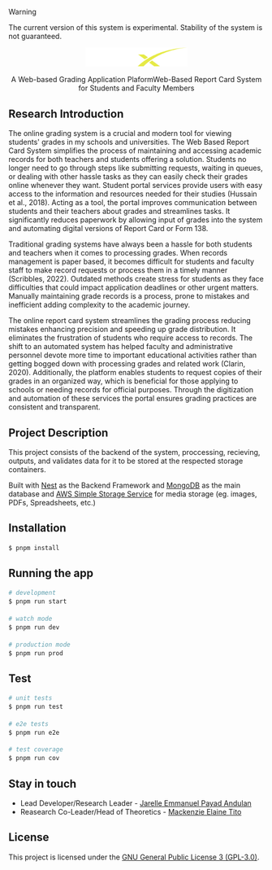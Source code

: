 > [!WARNING]
> The current version of this system is experimental.
> Stability of the system is not guaranteed.
<p align="center">
  <img src="docs/images/Logo.svg" width="200" alt="Nest Logo" />
</p>
<p align="center">
A Web-based Grading Application PlaformWeb-Based Report Card System for Students and Faculty Members
</p>

## Research Introduction
The online grading system is a crucial and modern tool for viewing students' grades in my schools and universities. The Web Based Report Card System simplifies the process of maintaining and accessing academic records for both teachers and students offering a solution. Students no longer need to go through steps like submitting requests, waiting in queues, or dealing with other hassle tasks as they can easily check their grades online whenever they want. Student portal services provide users with easy access to the information and resources needed for their studies (Hussain et al., 2018). Acting as a tool, the portal improves communication between students and their teachers about grades and streamlines tasks. It significantly reduces paperwork by allowing input of grades into the system and automating digital versions of Report Card or Form 138.

Traditional grading systems have always been a hassle for both students and teachers when it comes to processing grades. When records management is paper based, it becomes difficult for students and faculty staff to make record requests or process them in a timely manner (Scribbles, 2022). Outdated methods create stress for students as they face difficulties that could impact application deadlines or other urgent matters. Manually maintaining grade records is a process, prone to mistakes and inefficient adding complexity to the academic journey.

The online report card system streamlines the grading process reducing mistakes enhancing precision and speeding up grade distribution. It eliminates the frustration of students who require access to records. The shift to an automated system has helped faculty and administrative personnel devote more time to important educational activities rather than getting bogged down with processing grades and related work (Clarin, 2020). Additionally, the platform enables students to request copies of their grades in an organized way, which is beneficial for those applying to schools or needing records for official purposes. Through the digitization and automation of these services the portal ensures grading practices are consistent and transparent.

## Project Description
This project consists of the backend of the system, proccessing, recieving, outputs, and validates data for it to be stored at the respected storage containers.

Built with [Nest](https://github.com/nestjs/nest) as the Backend Framework and [MongoDB](https://mongodb.com) as the main database and [AWS Simple Storage Service](https://aws.amazon.com/s3/) for media storage (eg. images, PDFs, Spreadsheets, etc.)

## Installation

```bash
$ pnpm install
```

## Running the app

```bash
# development
$ pnpm run start

# watch mode
$ pnpm run dev

# production mode
$ pnpm run prod
```

## Test

```bash
# unit tests
$ pnpm run test

# e2e tests
$ pnpm run e2e

# test coverage
$ pnpm run cov
```

## Stay in touch

- Lead Developer/Research Leader - [Jarelle Emmanuel Payad Andulan](mailto:jarelle.andulan@olivarezcollegetagaytay.edu.ph)
- Reasearch Co-Leader/Head of Theoretics - [Mackenzie Elaine Tito](mailto:elaine.tito@olivarezcollegetagaytay.edu.ph)

## License

This project is licensed under the [GNU General Public License 3 (GPL-3.0)](LICENSE).
